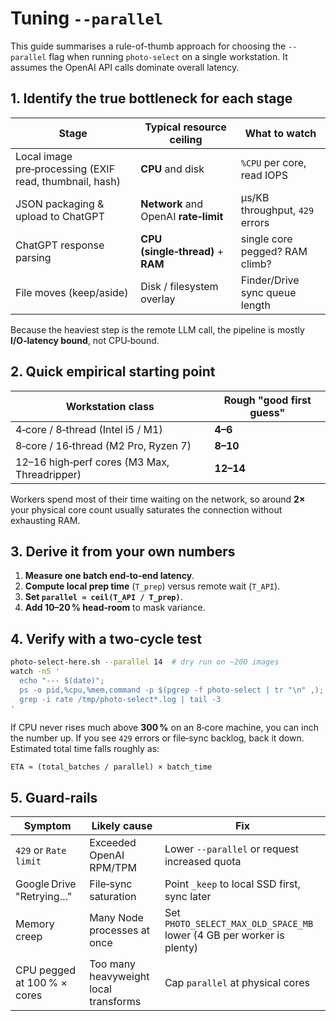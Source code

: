 # Tuning `--parallel`

This guide summarises a rule-of-thumb approach for choosing the `--parallel` flag when running `photo-select` on a single workstation. It assumes the OpenAI API calls dominate overall latency.

## 1. Identify the true bottleneck for each stage

| Stage | Typical resource ceiling | What to watch |
| ----- | ----------------------- | ------------- |
| Local image pre‑processing (EXIF read, thumbnail, hash) | **CPU** and disk | `%CPU` per core, read IOPS |
| JSON packaging & upload to ChatGPT | **Network** and OpenAI **rate‑limit** | µs/KB throughput, `429` errors |
| ChatGPT response parsing | **CPU (single‑thread)** + **RAM** | single core pegged? RAM climb? |
| File moves (keep/aside) | Disk / filesystem overlay | Finder/Drive sync queue length |

Because the heaviest step is the remote LLM call, the pipeline is mostly **I/O‑latency bound**, not CPU‑bound.

## 2. Quick empirical starting point

| Workstation class | Rough "good first guess" |
| ----------------- | ----------------------- |
| 4‑core / 8‑thread (Intel i5 / M1) | **4–6** |
| 8‑core / 16‑thread (M2 Pro, Ryzen 7) | **8–10** |
| 12–16 high‑perf cores (M3 Max, Threadripper) | **12–14** |

Workers spend most of their time waiting on the network, so around **2×** your physical core count usually saturates the connection without exhausting RAM.

## 3. Derive it from your own numbers

1. **Measure one batch end‑to‑end latency**.
2. **Compute local prep time** (`T_prep`) versus remote wait (`T_API`).
3. **Set `parallel ≈ ceil(T_API / T_prep)`**.
4. **Add 10–20 % head‑room** to mask variance.

## 4. Verify with a two‑cycle test

```bash
photo-select-here.sh --parallel 14  # dry run on ~200 images
watch -n5 '
  echo "--- $(date)";
  ps -o pid,%cpu,%mem,command -p $(pgrep -f photo-select | tr "\n" ,);
  grep -i rate /tmp/photo-select*.log | tail -3
'
```

If CPU never rises much above **300 %** on an 8‑core machine, you can inch the number up. If you see `429` errors or file‑sync backlog, back it down. Estimated total time falls roughly as:

```
ETA ≈ (total_batches / parallel) × batch_time
```

## 5. Guard‑rails

| Symptom | Likely cause | Fix |
|---------|-------------|-----|
| `429` or `Rate limit` | Exceeded OpenAI RPM/TPM | Lower `--parallel` or request increased quota |
| Google Drive "Retrying…" | File‑sync saturation | Point `_keep` to local SSD first, sync later |
| Memory creep | Many Node processes at once | Set `PHOTO_SELECT_MAX_OLD_SPACE_MB` lower (4 GB per worker is plenty) |
| CPU pegged at 100 % × cores | Too many heavyweight local transforms | Cap `parallel` at physical cores |

